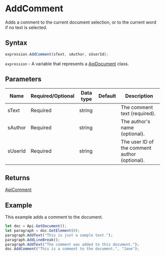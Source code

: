 # AddComment

Adds a comment to the current document selection, or to the current word if no text is selected.

## Syntax

```javascript
expression.AddComment(sText, sAuthor, sUserId);
```

`expression` - A variable that represents a [ApiDocument](../ApiDocument.md) class.

## Parameters

| **Name** | **Required/Optional** | **Data type** | **Default** | **Description** |
| ------------- | ------------- | ------------- | ------------- | ------------- |
| sText | Required | string |  | The comment text (required). |
| sAuthor | Required | string |  | The author's name (optional). |
| sUserId | Required | string |  | The user ID of the comment author (optional). |

## Returns

[ApiComment](../../ApiComment/ApiComment.md)

## Example

This example adds a comment to the document.

```javascript editor-docx
let doc = Api.GetDocument(); 
let paragraph = doc.GetElement(0); 
paragraph.AddText("This is just a sample text.");
paragraph.AddLineBreak();
paragraph.AddText("The comment was added to this document.");
doc.AddComment("This is a comment to the document.", "Jane");
```
